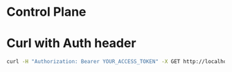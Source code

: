 # Control Plane


# Curl with Auth header

```bash
curl -H "Authorization: Bearer YOUR_ACCESS_TOKEN" -X GET http://localhost:8000/healthz/auth
```


